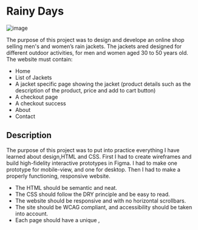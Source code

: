 # Rainy Days

![image](https://github.com/elinkrull/cross-course-project/assets/126721502/c7eef9a3-fda0-4be6-8b17-f14c69768281)

The purpose of this project was to design and develope an online shop selling men's and women’s rain jackets.
The jackets ared designed for different outdoor activities, for men and women aged 30 to 50 years old.
The website must contain: 
- Home
- List of Jackets
- A jacket specific page showing the jacket (product details such as the description of the product, price and add to cart button)
- A checkout page
- A checkout success
- About
- Contact

## Description

The purpose of this project was to put into practice everything I have learned about design,HTML and CSS.
First I had to create wireframes and build high-fidelity interactive prototypes in Figma.
I had to make one prototype for mobile-view, and one for desktop.
Then I had to make a properly functioning, responsive website.

- The HTML should be semantic and neat.
- The CSS should follow the DRY principle and be easy to read.
- The website should be responsive and with no horizontal scrollbars.
- The site should be WCAG compliant, and accessibility should be taken into account.
- Each page should have a unique <meta name="description">, <title>, and <h1>.

## Built With

- Figma
- HTML
- CSS

## Getting Started

### Installing

1. Clone the repo:

```bash
git clone https://github.com/elinkrull/cross-course-project.git
```

2. Install the dependencies:

```
npm install
```

### Running

Here is where you detail how to run the app. It typically involves the commands you'd need to run to start the project e.g.

To run the app, run the following commands:

```bash
npm run start
```

## Contributing

Here you can detail any information you want to provide regarding contributing to the project. For big projects you will usually have a separate `CONTRIBUTING.md` and link to it, but for smaller projects you can simply include instructions here. These instructions can simply detail the process you want a person to take, such as to make sure to open a pull request so code can be reviewed.

## Contact

https://www.linkedin.com/in/elin-thoen-jakobsen-2224a2264/
[My LinkedIn page](www.linkedin.com)


## Acknowledgments

- Talitha Kruger for all the help when I was struggling with code, and for giving me motivation to work hard and not give up on this project.

- Marte Bøe Olsen, Geir Sønnesyn, Weronika Martinsen, Bjørnar Jakobsen and Tor Hakon Bergseng for giving me feedback on my site during the developing proccess. 
